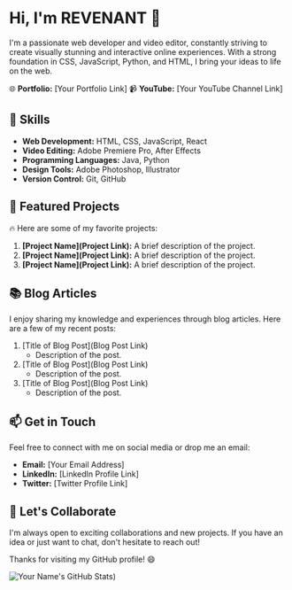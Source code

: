 <!-- Your Name -->
# Hi, I'm REVENANT 👋

I'm a passionate web developer and video editor, constantly striving to create visually stunning and interactive online experiences. With a strong foundation in CSS, JavaScript, Python, and HTML, I bring your ideas to life on the web.

🌐 **Portfolio:** [Your Portfolio Link]
📹 **YouTube:** [Your YouTube Channel Link]

## 🚀 Skills

- **Web Development:** HTML, CSS, JavaScript, React
- **Video Editing:** Adobe Premiere Pro, After Effects
- **Programming Languages:** Java, Python
- **Design Tools:** Adobe Photoshop, Illustrator
- **Version Control:** Git, GitHub

## 🎥 Featured Projects

🔥 Here are some of my favorite projects:

1. **[Project Name](Project Link):** A brief description of the project.
2. **[Project Name](Project Link):** A brief description of the project.
3. **[Project Name](Project Link):** A brief description of the project.

## 📚 Blog Articles

I enjoy sharing my knowledge and experiences through blog articles. Here are a few of my recent posts:

1. [Title of Blog Post](Blog Post Link)
   - Description of the post.
2. [Title of Blog Post](Blog Post Link)
   - Description of the post.
3. [Title of Blog Post](Blog Post Link)
   - Description of the post.

## 📫 Get in Touch

Feel free to connect with me on social media or drop me an email:

- **Email:** [Your Email Address]
- **LinkedIn:** [LinkedIn Profile Link]
- **Twitter:** [Twitter Profile Link]

## 🌟 Let's Collaborate

I'm always open to exciting collaborations and new projects. If you have an idea or just want to chat, don't hesitate to reach out!

Thanks for visiting my GitHub profile! 😄

![Your Name's GitHub Stats](https://github-readme-stats.vercel.app/api?username=rakeshsarkar9711&show_icons=true&theme=radical))
